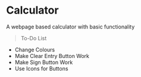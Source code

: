 # Calculator
A webpage based calculator with basic functionality

> To-Do List
- Change Colours
- Make Clear Entry Button Work
- Make Sign Button Work
- Use Icons for Buttons